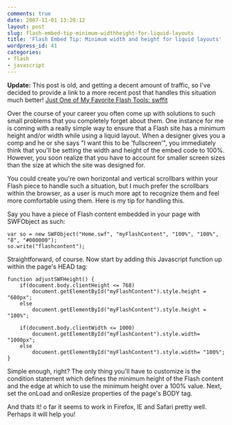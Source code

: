 ```yaml
---
comments: true
date: 2007-11-01 13:20:12
layout: post
slug: flash-embed-tip-minimum-widthheight-for-liquid-layouts
title: 'Flash Embed Tip: Minimum width and height for liquid layouts'
wordpress_id: 41
categories:
- flash
- javascript
---
```


**Update:** This post is old, and getting a decent amount of traffic, so I've decided to provide a link to a more recent post that handles this situation much better! [Just One of My Favorite Flash Tools: swffit](http://blog.nobien.net/2008/11/17/just-one-of-my-favorite-flash-tools-swffit/)

Over the course of your career you often come up with solutions to such small problems that you completely forget about them. One instance for me is coming with a really simple way to ensure that a Flash site has a minimum height and/or width while using a liquid layout. When a designer gives you a comp and he or she says "I want this to be 'fullscreen'", you immediately think that you'll be setting the width and height of the embed code to 100%. However, you soon realize that you have to account for smaller screen sizes than the size at which the site was designed for.

You could create you're own horizontal and vertical scrollbars within your Flash piece to handle such a situation, but I much prefer the scrollbars within the browser, as a user is much more apt to recognize them and feel more comfortable using them. Here is my tip for handling this.

Say you have a piece of Flash content embedded in your page with SWFObject as such:

    
    var so = new SWFObject("Home.swf", "myFlashContent", "100%", "100%", "8", "#000000");
    so.write("flashcontent");


Straightforward, of course. Now start by adding this Javascript function up within the page's HEAD tag:

    
    function adjustSWFHeight() {
        if(document.body.clientHeight <= 768)
            document.getElementById("myFlashContent").style.height = "680px";
        else
            document.getElementById("myFlashContent").style.height = "100%";
    
        if(document.body.clientWidth <= 1000)
            document.getElementById("myFlashContent").style.width= "1000px";
        else
            document.getElementById("myFlashContent").style.width= "100%";
    }


Simple enough, right? The only thing you'll have to customize is the condition statement which defines the minimum height of the Flash content and the edge at which to use the minimum height over a 100% value. Next, set the onLoad and onResize properties of the page's BODY tag.

And thats it! o far it seems to work in Firefox, IE and Safari pretty well. Perhaps it will help you!

